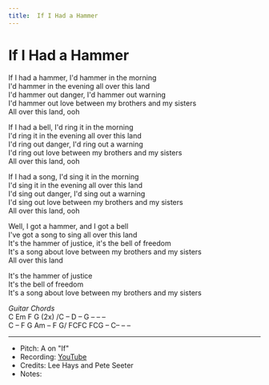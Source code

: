 ```yaml
---
title:  If I Had a Hammer
---
```



# If I Had a Hammer

If I had a hammer, I'd hammer in the morning  
I'd hammer in the evening all over this land  
I'd hammer out danger, I'd hammer out warning  
I'd hammer out love between my brothers and my sisters  
All over this land, ooh  
  
  
If I had a bell, I'd ring it in the morning  
I'd ring it in the evening all over this land  
I'd ring out danger, I'd ring out a warning  
I'd ring out love between my brothers and my sisters  
All over this land, ooh  
  
  
If I had a song, I'd sing it in the morning  
I'd sing it in the evening all over this land  
I'd sing out danger, I'd sing out a warning  
I'd sing out love between my brothers and my sisters  
All over this land, ooh  
  
  
Well, I got a hammer, and I got a bell  
I've got a song to sing all over this land  
It's the hammer of justice, it's the bell of freedom  
It's a song about love between my brothers and my sisters  
All over this land  
  
It's the hammer of justice  
It's the bell of freedom  
It's a song about love between my brothers and my sisters

_Guitar Chords_  
C Em F G (2x) /C – D – G – – –   
C – F G Am –  F G/ FCFC FCG – C– – – 


---
* Pitch: A on "If"
* Recording: [YouTube](https://www.youtube.com/watch?v=XxWTDcP9Y5E)
* Credits: Lee Hays and Pete Seeter
* Notes: 
